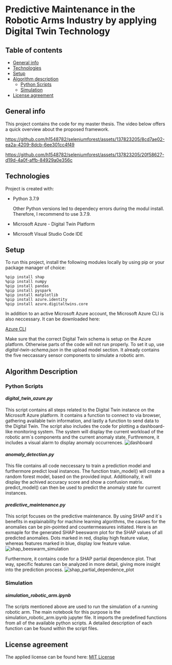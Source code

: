 # Predictive Maintenance in the Robotic Arms Industry by applying Digital Twin Technology



## Table of contents
* [General info](#general-info)
* [Technologies](#technologies)
* [Setup](#setup)
* [Algorithm description](#algorithm-description)
	* [Python Scripts](#python-scripts)
   	* [Simulation](#simulation)
* [License agreement](#license-agreement)

## General info
This project contains the code for my master thesis. The video below offers a quick overview about the proposed framework.



https://github.com/h1548782/seleniumforest/assets/137823205/8cd7ae02-ea2a-4209-8dcb-6ee301cc4f49




https://github.com/h1548782/seleniumforest/assets/137823205/20f58627-d19d-4a0f-affb-84929a0e356c



	
## Technologies
Project is created with:
* Python 3.7.9

  Other Python versions led to dependecy errors during the modul install. Therefore, I recommend to use 3.7.9.

* Microsoft Azure - Digital Twin Platform

* Microsoft Visual Studio Code IDE

	
## Setup
To run this project, install the following modules locally by using pip or your package manager of choice:

```
%pip install shap
%pip install numpy
%pip install pandas
%pip install pyspark
%pip install matplotlib
%pip install azure.identity
%pip install azure.digitaltwins.core
```

In addition to an active Microsoft Azure account, the Microsoft Azure CLI is also neccessary. It can be downloaded here:

[Azure CLI](https://ojuliuscoder.medium.com/installing-and-using-azure-cli-in-visual-studio-code-a382d2b09bfa)

Make sure that the correct Digital Twin schema is setup on the Azure platform. Otherwise parts of the code will not run properly. To set it up, use _digital-twin-schema.json_ in the upload model section. It already contains the five neccassary sensor components to simulate a robotic arm.

## Algorithm Description

### Python Scripts

#### _digital_twin_azure.py_
This script contains all steps related to the Digital Twin instance on the Microsoft Azure platform. It contains a function to connect to via browser, gathering available twin information, and lastly a function to send data to the Digital Twin. The script also includes the code for plotting a dashboard-like monitoring system. The system will display the current workload of the robotic arm´s components and the current anomaly state. Furthremore, it includes a visual alarm to display anomaly occurrences.
![dashboard](https://github.com/h1548782/seleniumforest/assets/137823205/26feb273-7a63-4879-b92a-2bc5eca3c673)

#### _anomaly_detection.py_
This file contains all code neccessary to train a prediction model and furthermore predict loval instances. The function train_model() will create a random forest model, based on the provided input. Additionally, it will display the achived accuracy score and show a confusion matrix. predict_model() can then be used to predict the anomaly state for current instances. 

#### _predictive_maintenance.py_
This script focuses on the predictive maintenance. By using SHAP and it´s benefits in explainability for machine learning algorithms, the causes for the anomalies can be pin-pointed and countermeasures initiated. Here is an exmaple for the generated SHAP beeswarm plot for the SHAP values of all predicted anomalies. Dots marked in red, display high feature value, whereas features marked in blue, display low feature value. 
![shap_beeswarm_simulation](https://github.com/h1548782/seleniumforest/assets/137823205/fb5dd377-db2d-4553-b2e0-763122cf2bbd)

Furthermore, it contains code for a SHAP partial dependence plot. That way, specific features can be analyzed in more detail, giving more insight into the prediction process.
![shap_partial_dependence_plot](https://github.com/h1548782/seleniumforest/assets/137823205/6f512bcf-5dce-4406-898c-23d33a30bc3d)





### Simulation
#### _simulation_robotic_arm.ipynb_
The scripts mentioned above are used to run the simulation of a running robotic arm. The main notebook for this purpose is the simulation_robotic_arm.ipynb jupyter file. It imports the predefined functions from all of the available python scripts. A detailed description of each function can be found within the script files.




## License agreement
The applied license can be found here:
[MIT License](https://github.com/h1548782/seleniumforest/blob/main/MIT-LICENSE.txt)
